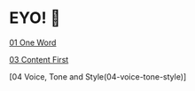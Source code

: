# **EYO!** 👋

[01 One Word](01-one-word/index.md)


[03 Content First](03-content-first/index.md)


[04 Voice, Tone and Style(04-voice-tone-style)]

